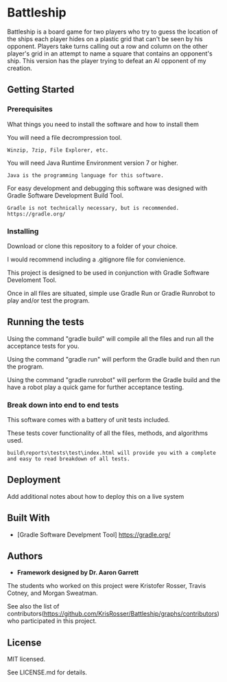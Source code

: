 # Battleship

Battleship is a board game for two players who try to guess the location of the ships each player hides on a plastic grid that can't be seen by his opponent.
Players take turns calling out a row and column on the other player's grid in an attempt to name a square that contains an opponent's ship. 
This version has the player trying to defeat an AI opponent of my creation. 

## Getting Started


### Prerequisites

What things you need to install the software and how to install them

You will need a file decrompression tool.
```
Winzip, 7zip, File Explorer, etc.
```
You will need Java Runtime Environment version 7 or higher.
```
Java is the programming language for this software.
```
For easy development and debugging this software was designed with Gradle Software Development Build Tool.
```
Gradle is not technically necessary, but is recommended. https://gradle.org/
```

### Installing

Download or clone this repository to a folder of your choice.

I would recommend including a .gitignore file for convienience.

This project is designed to be used in conjunction with Gradle Software Develoment Tool.

Once in all files are situated, simple use Gradle Run or Gradle Runrobot to play and/or test the program.

## Running the tests

Using the command "gradle build" will compile all the files and run all the acceptance tests for you.

Using the command "gradle run" will perform the Gradle build and then run the program.

Using the command "gradle runrobot" will perform the Gradle build and the have a robot play a quick game for further acceptance testing.

### Break down into end to end tests

This software comes with a battery of unit tests included.

These tests cover functionality of all the files, methods, and algorithms used.

```
build\reports\tests\test\index.html will provide you with a complete and easy to read breakdown of all tests.
```

## Deployment

Add additional notes about how to deploy this on a live system

## Built With

* [Gradle Software Develpment Tool] https://gradle.org/

## Authors

* **Framework designed by Dr. Aaron Garrett** 

The students who worked on this project were Kristofer Rosser, Travis Cotney, and Morgan Sweatman. 

See also the list of contributors(https://github.com/KrisRosser/Battleship/graphs/contributors) who participated in this project.

## License

MIT licensed.

See LICENSE.md for details.
